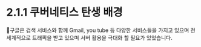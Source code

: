 # 2.1.1 쿠버네티스 탄생 배경

구글은 검색 서비스와 함께 Gmail, you tube 등 다양한 서비스들을 가지고 있으며 전세계적으로 트래픽을 받고 있으며 서버 활용을 극대화 할 필요가 있었습니다.&#x20;
